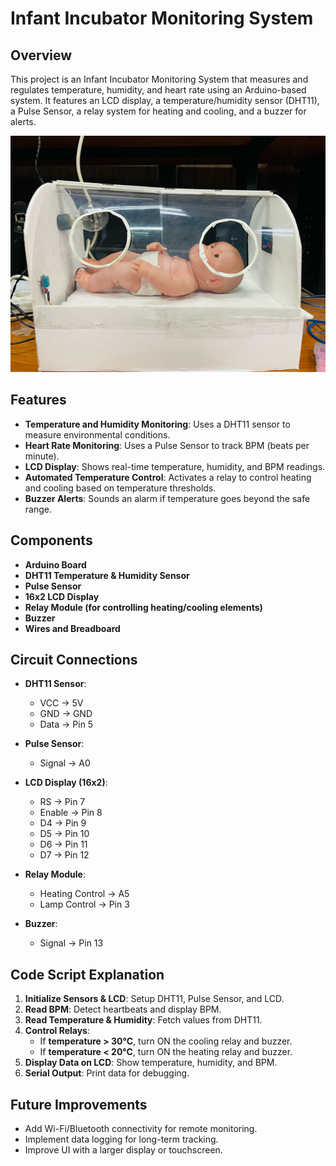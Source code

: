 # Infant Incubator Monitoring System

## Overview
This project is an Infant Incubator Monitoring System that measures and regulates temperature, humidity, and heart rate using an Arduino-based system. It features an LCD display, a temperature/humidity sensor (DHT11), a Pulse Sensor, a relay system for heating and cooling, and a buzzer for alerts.

![Infant Incubator Design](media/3.jpeg)

## Features
- **Temperature and Humidity Monitoring**: Uses a DHT11 sensor to measure environmental conditions.
- **Heart Rate Monitoring**: Uses a Pulse Sensor to track BPM (beats per minute).
- **LCD Display**: Shows real-time temperature, humidity, and BPM readings.
- **Automated Temperature Control**: Activates a relay to control heating and cooling based on temperature thresholds.
- **Buzzer Alerts**: Sounds an alarm if temperature goes beyond the safe range.

## Components
- **Arduino Board**
- **DHT11 Temperature & Humidity Sensor**
- **Pulse Sensor**
- **16x2 LCD Display**
- **Relay Module (for controlling heating/cooling elements)**
- **Buzzer**
- **Wires and Breadboard**

## Circuit Connections
- **DHT11 Sensor**:
  - VCC → 5V
  - GND → GND
  - Data → Pin 5

- **Pulse Sensor**:
  - Signal → A0

- **LCD Display (16x2)**:
  - RS → Pin 7
  - Enable → Pin 8
  - D4 → Pin 9
  - D5 → Pin 10
  - D6 → Pin 11
  - D7 → Pin 12

- **Relay Module**:
  - Heating Control → A5
  - Lamp Control → Pin 3

- **Buzzer**:
  - Signal → Pin 13

## Code Script Explanation
1. **Initialize Sensors & LCD**: Setup DHT11, Pulse Sensor, and LCD.
2. **Read BPM**: Detect heartbeats and display BPM.
3. **Read Temperature & Humidity**: Fetch values from DHT11.
4. **Control Relays**:
   - If **temperature > 30°C**, turn ON the cooling relay and buzzer.
   - If **temperature < 20°C**, turn ON the heating relay and buzzer.
5. **Display Data on LCD**: Show temperature, humidity, and BPM.
6. **Serial Output**: Print data for debugging.


## Future Improvements
- Add Wi-Fi/Bluetooth connectivity for remote monitoring.
- Implement data logging for long-term tracking.
- Improve UI with a larger display or touchscreen.

